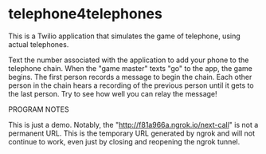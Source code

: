 # telephone4telephones

This is a Twilio application that simulates the game of telephone, using actual
telephones.

Text the number associated with the application to add your phone to the
telephone chain. When the "game master" texts "go" to the app, the game begins.
The first person records a message to begin the chain. Each other person in the
chain hears a recording of the previous person until it gets to the last person.
Try to see how well you can relay the message!

PROGRAM NOTES

This is just a demo. Notably, the "http://f81a966a.ngrok.io/next-call" is not a
permanent URL. This is the temporary URL generated by ngrok and will not
continue to work, even just by closing and reopening the ngrok tunnel.
